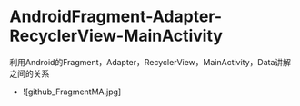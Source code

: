# AndroidFragment-Adapter-RecyclerView-MainActivity
利用Android的Fragment，Adapter，RecyclerView，MainActivity，Data讲解之间的关系
- ![github_FragmentMA.jpg]
